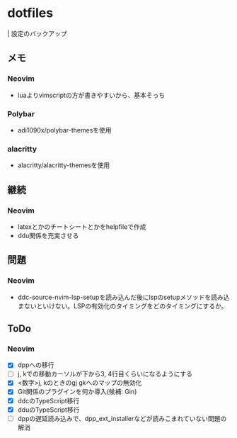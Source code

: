 # dotfiles
| 設定のバックアップ

## メモ
### Neovim
* luaよりvimscriptの方が書きやすいから、基本そっち

### Polybar
* adi1090x/polybar-themesを使用

### alacritty
* alacritty/alacritty-themesを使用

## 継続
### Neovim
* latexとかのチートシートとかをhelpfileで作成
* ddu関係を充実させる

## 問題
### Neovim
* ddc-source-nvim-lsp-setupを読み込んだ後にlspのsetupメソッドを読み込まないといけない。LSPの有効化のタイミングをどのタイミングにするか。

## ToDo
### Neovim
* [x] dppへの移行
* [ ] j, kでの移動カーソルが下から3, 4行目くらいになるようにする
* [x] <数字>j, kのときのgj gkへのマップの無効化
* [x] Git関係のプラグインを何か導入(候補: Gin)
* [x] ddcのTypeScript移行
* [x] dduのTypeScript移行
* [ ] dppの遅延読み込みで、dpp_ext_installerなどが読みこまれていない問題の解消
